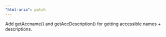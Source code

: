 ```yaml
---
"html-aria": patch
---
```


Add getAccname() and getAccDescription() for getting accessible names + descriptions.
